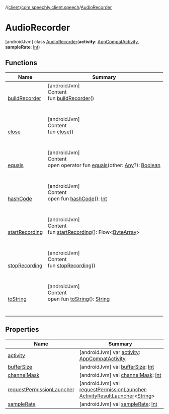 //[client](../../index.md)/[com.speechly.client.speech](../index.md)/[AudioRecorder](index.md)



# AudioRecorder  
 [androidJvm] class [AudioRecorder](index.md)(**activity**: [AppCompatActivity](https://developer.android.com/reference/kotlin/androidx/appcompat/app/AppCompatActivity.html), **sampleRate**: [Int](https://kotlinlang.org/api/latest/jvm/stdlib/kotlin/-int/index.html))   


## Functions  
  
|  Name|  Summary| 
|---|---|
| <a name="com.speechly.client.speech/AudioRecorder/buildRecorder/#/PointingToDeclaration/"></a>[buildRecorder](build-recorder.md)| <a name="com.speechly.client.speech/AudioRecorder/buildRecorder/#/PointingToDeclaration/"></a>[androidJvm]  <br>Content  <br>fun [buildRecorder](build-recorder.md)()  <br><br><br>
| <a name="com.speechly.client.speech/AudioRecorder/close/#/PointingToDeclaration/"></a>[close](close.md)| <a name="com.speechly.client.speech/AudioRecorder/close/#/PointingToDeclaration/"></a>[androidJvm]  <br>Content  <br>fun [close](close.md)()  <br><br><br>
| <a name="kotlin/Any/equals/#kotlin.Any?/PointingToDeclaration/"></a>[equals](../../com.speechly.ui/-speechly-button/index.md#%5Bkotlin%2FAny%2Fequals%2F%23kotlin.Any%3F%2FPointingToDeclaration%2F%5D%2FFunctions%2F-752291050)| <a name="kotlin/Any/equals/#kotlin.Any?/PointingToDeclaration/"></a>[androidJvm]  <br>Content  <br>open operator fun [equals](../../com.speechly.ui/-speechly-button/index.md#%5Bkotlin%2FAny%2Fequals%2F%23kotlin.Any%3F%2FPointingToDeclaration%2F%5D%2FFunctions%2F-752291050)(other: [Any](https://kotlinlang.org/api/latest/jvm/stdlib/kotlin/-any/index.html)?): [Boolean](https://kotlinlang.org/api/latest/jvm/stdlib/kotlin/-boolean/index.html)  <br><br><br>
| <a name="kotlin/Any/hashCode/#/PointingToDeclaration/"></a>[hashCode](../../com.speechly.ui/-speechly-button/index.md#%5Bkotlin%2FAny%2FhashCode%2F%23%2FPointingToDeclaration%2F%5D%2FFunctions%2F-752291050)| <a name="kotlin/Any/hashCode/#/PointingToDeclaration/"></a>[androidJvm]  <br>Content  <br>open fun [hashCode](../../com.speechly.ui/-speechly-button/index.md#%5Bkotlin%2FAny%2FhashCode%2F%23%2FPointingToDeclaration%2F%5D%2FFunctions%2F-752291050)(): [Int](https://kotlinlang.org/api/latest/jvm/stdlib/kotlin/-int/index.html)  <br><br><br>
| <a name="com.speechly.client.speech/AudioRecorder/startRecording/#/PointingToDeclaration/"></a>[startRecording](start-recording.md)| <a name="com.speechly.client.speech/AudioRecorder/startRecording/#/PointingToDeclaration/"></a>[androidJvm]  <br>Content  <br>fun [startRecording](start-recording.md)(): Flow<[ByteArray](https://kotlinlang.org/api/latest/jvm/stdlib/kotlin/-byte-array/index.html)>  <br><br><br>
| <a name="com.speechly.client.speech/AudioRecorder/stopRecording/#/PointingToDeclaration/"></a>[stopRecording](stop-recording.md)| <a name="com.speechly.client.speech/AudioRecorder/stopRecording/#/PointingToDeclaration/"></a>[androidJvm]  <br>Content  <br>fun [stopRecording](stop-recording.md)()  <br><br><br>
| <a name="kotlin/Any/toString/#/PointingToDeclaration/"></a>[toString](../-client/-companion/index.md#%5Bkotlin%2FAny%2FtoString%2F%23%2FPointingToDeclaration%2F%5D%2FFunctions%2F-752291050)| <a name="kotlin/Any/toString/#/PointingToDeclaration/"></a>[androidJvm]  <br>Content  <br>open fun [toString](../-client/-companion/index.md#%5Bkotlin%2FAny%2FtoString%2F%23%2FPointingToDeclaration%2F%5D%2FFunctions%2F-752291050)(): [String](https://kotlinlang.org/api/latest/jvm/stdlib/kotlin/-string/index.html)  <br><br><br>


## Properties  
  
|  Name|  Summary| 
|---|---|
| <a name="com.speechly.client.speech/AudioRecorder/activity/#/PointingToDeclaration/"></a>[activity](activity.md)| <a name="com.speechly.client.speech/AudioRecorder/activity/#/PointingToDeclaration/"></a> [androidJvm] var [activity](activity.md): [AppCompatActivity](https://developer.android.com/reference/kotlin/androidx/appcompat/app/AppCompatActivity.html)   <br>
| <a name="com.speechly.client.speech/AudioRecorder/bufferSize/#/PointingToDeclaration/"></a>[bufferSize](buffer-size.md)| <a name="com.speechly.client.speech/AudioRecorder/bufferSize/#/PointingToDeclaration/"></a> [androidJvm] val [bufferSize](buffer-size.md): [Int](https://kotlinlang.org/api/latest/jvm/stdlib/kotlin/-int/index.html)   <br>
| <a name="com.speechly.client.speech/AudioRecorder/channelMask/#/PointingToDeclaration/"></a>[channelMask](channel-mask.md)| <a name="com.speechly.client.speech/AudioRecorder/channelMask/#/PointingToDeclaration/"></a> [androidJvm] val [channelMask](channel-mask.md): [Int](https://kotlinlang.org/api/latest/jvm/stdlib/kotlin/-int/index.html)   <br>
| <a name="com.speechly.client.speech/AudioRecorder/requestPermissionLauncher/#/PointingToDeclaration/"></a>[requestPermissionLauncher](request-permission-launcher.md)| <a name="com.speechly.client.speech/AudioRecorder/requestPermissionLauncher/#/PointingToDeclaration/"></a> [androidJvm] val [requestPermissionLauncher](request-permission-launcher.md): [ActivityResultLauncher](https://developer.android.com/reference/kotlin/androidx/activity/result/ActivityResultLauncher.html)<[String](https://kotlinlang.org/api/latest/jvm/stdlib/kotlin/-string/index.html)>   <br>
| <a name="com.speechly.client.speech/AudioRecorder/sampleRate/#/PointingToDeclaration/"></a>[sampleRate](sample-rate.md)| <a name="com.speechly.client.speech/AudioRecorder/sampleRate/#/PointingToDeclaration/"></a> [androidJvm] val [sampleRate](sample-rate.md): [Int](https://kotlinlang.org/api/latest/jvm/stdlib/kotlin/-int/index.html)   <br>

